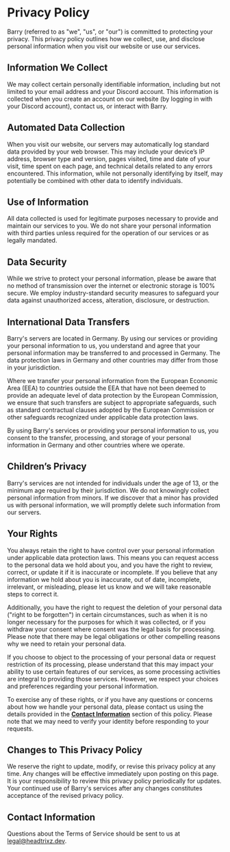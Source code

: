 # Privacy Policy
Barry (referred to as "we", "us", or "our") is committed to protecting your privacy. This privacy policy outlines how we collect, use, and disclose personal information when you visit our website or use our services.

## Information We Collect

We may collect certain personally identifiable information, including but not limited to your email address and your Discord account. This information is collected when you create an account on our website (by logging in with your Discord account), contact us, or interact with Barry.

## Automated Data Collection

When you visit our website, our servers may automatically log standard data provided by your web browser. This may include your device’s IP address, browser type and version, pages visited, time and date of your visit, time spent on each page, and technical details related to any errors encountered. This information, while not personally identifying by itself, may potentially be combined with other data to identify individuals.

## Use of Information

All data collected is used for legitimate purposes necessary to provide and maintain our services to you. We do not share your personal information with third parties unless required for the operation of our services or as legally mandated.

## Data Security

While we strive to protect your personal information, please be aware that no method of transmission over the internet or electronic storage is 100% secure. We employ industry-standard security measures to safeguard your data against unauthorized access, alteration, disclosure, or destruction.

## International Data Transfers

Barry's servers are located in Germany. By using our services or providing your personal information to us, you understand and agree that your personal information may be transferred to and processed in Germany. The data protection laws in Germany and other countries may differ from those in your jurisdiction.

Where we transfer your personal information from the European Economic Area (EEA) to countries outside the EEA that have not been deemed to provide an adequate level of data protection by the European Commission, we ensure that such transfers are subject to appropriate safeguards, such as standard contractual clauses adopted by the European Commission or other safeguards recognized under applicable data protection laws.

By using Barry's services or providing your personal information to us, you consent to the transfer, processing, and storage of your personal information in Germany and other countries where we operate.

## Children’s Privacy

Barry's services are not intended for individuals under the age of 13, or the minimum age required by their jurisdiction. We do not knowingly collect personal information from minors. If we discover that a minor has provided us with personal information, we will promptly delete such information from our servers.

## Your Rights

You always retain the right to have control over your personal information under applicable data protection laws. This means you can request access to the personal data we hold about you, and you have the right to review, correct, or update it if it is inaccurate or incomplete. If you believe that any information we hold about you is inaccurate, out of date, incomplete, irrelevant, or misleading, please let us know and we will take reasonable steps to correct it.

Additionally, you have the right to request the deletion of your personal data ("right to be forgotten") in certain circumstances, such as when it is no longer necessary for the purposes for which it was collected, or if you withdraw your consent where consent was the legal basis for processing. Please note that there may be legal obligations or other compelling reasons why we need to retain your personal data.

If you choose to object to the processing of your personal data or request restriction of its processing, please understand that this may impact your ability to use certain features of our services, as some processing activities are integral to providing those services. However, we respect your choices and preferences regarding your personal information.

To exercise any of these rights, or if you have any questions or concerns about how we handle your personal data, please contact us using the details provided in the [**Contact Information**](#privacy-policy) section of this policy. Please note that we may need to verify your identity before responding to your requests.

## Changes to This Privacy Policy

We reserve the right to update, modify, or revise this privacy policy at any time. Any changes will be effective immediately upon posting on this page. It is your responsibility to review this privacy policy periodically for updates. Your continued use of Barry's services after any changes constitutes acceptance of the revised privacy policy.

## Contact Information

Questions about the Terms of Service should be sent to us at legal@headtrixz.dev.
